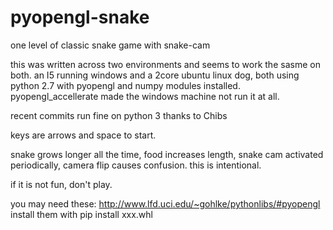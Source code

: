# pyopengl-snake
one level of classic snake game with snake-cam

this was written across two environments and seems to work the sasme on both. an I5 running windows and a 2core ubuntu linux dog, both using python 2.7 with pyopengl and numpy modules installed. pyopengl_accellerate made the windows machine not run it at all.

recent commits run fine on python 3 thanks to Chibs

keys are arrows and space to start.

snake grows longer all the time, food increases length, snake cam activated periodically, camera flip causes confusion. this is intentional.

if it is not fun, don't play. 

you may need these: http://www.lfd.uci.edu/~gohlke/pythonlibs/#pyopengl
install them with pip install xxx.whl

